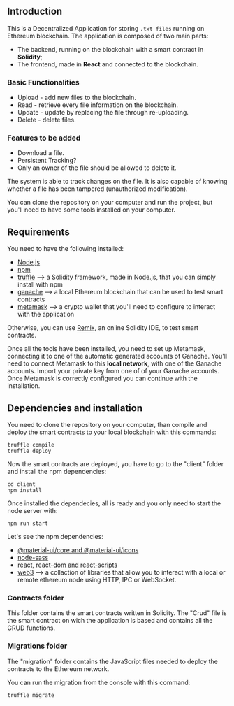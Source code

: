 ## Introduction

This is a Decentralized Application for storing ```.txt files``` running on Ethereum blockchain.
The application is composed of two main parts:
- The backend, running on the blockchain with a smart contract in __Solidity__;
- The frontend, made in __React__ and connected to the blockchain.

### Basic Functionalities

* Upload - add new files to the blockchain. 
* Read - retrieve every file information on the blockchain.
* Update - update by replacing the file through re-uploading.
* Delete - delete files.

### Features to be added

* Download a file.
* Persistent Tracking?
* Only an owner of the file should be allowed to delete it.

The system is able to track changes on the file. It is also capable of knowing whether a file has been tampered (unauthorized modification). 

You can clone the repository on your computer and run the project, but you'll need to have some tools installed on your computer.

## Requirements

You need to have the following installed:
- [Node.js](https://nodejs.org/en/)
- [npm](https://www.npmjs.com/)
- [truffle](https://www.trufflesuite.com/) --> a Solidity framework, made in Node.js, that you can simply install with npm
- [ganache](https://www.trufflesuite.com/ganache) --> a local Ethereum blockchain that can be used to test smart contracts
- [metamask](https://metamask.io/) --> a crypto wallet that you'll need to configure to interact with the application

Otherwise, you can use [Remix](https://remix.ethereum.org/), an online Solidity IDE, to test smart contracts.

Once all the tools have been installed, you need to set up Metamask, connecting it to one of the automatic generated accounts of Ganache. You'll need to connect Metamask to this __local network__, with one of the Ganache accounts. Import your private key from one of of your Ganache accounts. Once Metamask is correctly configured you can continue with the installation.

## Dependencies and installation

You need to clone the repository on your computer, than compile and deploy the smart contracts to your local blockchain with this commands:
```
truffle compile
truffle deploy
```

Now the smart contracts are deployed, you have to go to the "client" folder and install the npm dependencies:

```
cd client
npm install
```

Once installed the dependecies, all is ready and you only need to start the node server with:

```
npm run start
```

Let's see the npm dependencies:
- [@material-ui/core and @material-ui/icons](https://material-ui.com/)
- [node-sass](https://www.npmjs.com/package/node-sass)
- [react, react-dom and react-scripts](https://reactjs.org/)
- [web3](https://web3js.readthedocs.io/en/v1.3.4/) --> a collaction of libraries that allow you to interact with a local or remote ethereum node using HTTP, IPC or WebSocket.

### Contracts folder

This folder contains the smart contracts written in Solidity. The "Crud" file is the smart contract on wich the application is based and contains all the CRUD functions.

### Migrations folder

The "migration" folder contains the JavaScript files needed to deploy the contracts to the Ethereum network.

You can run the migration from the console with this command:

```
truffle migrate
```
